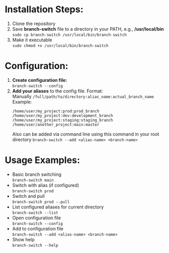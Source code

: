 <h1>Installation Steps:</h1>

1. Clone the repository
2. Save **branch-switch** file to a directory in your PATH, e.g., **/usr/local/bin**<br>
   `sudo cp branch-switch /usr/local/bin/branch-switch`
3. Make it executable<br>
   `sudo chmod +x /usr/local/bin/branch-switch`

<h1>Configuration:</h1>

1. **Create configuration file:**<br>
   `branch-switch --config`
2. **Add your aliases** to the config file. Format:<br>
   Manually
   `/full/path/to/directory:alias_name:actual_branch_name`<br>
   Example:<br>
   ```
   /home/user/my_project:prod:prod_branch
   /home/user/my_project:dev:development_branch
   /home/user/my_project:staging:staging_branch
   /home/user/another_project:main:master
   ```
   Also can be added via command line using this command in your root directory
   `branch-switch --add <alias-name> <branch-name>`

   

<h1>Usage Examples:</h1>

- Basic branch switching<br>
  `branch-switch main`
- Switch with alias (if configured)<br>
  `branch-switch prod`
- Switch and pull<br>
  `branch-switch prod --pull`
- List configured aliases for current directory<br>
  `branch-switch --list`
- Open configuration file<br>
  `branch-switch --config`
- Add to configuration file<br>
  `branch-switch --add <alias-name> <branch-name>`
- Show help<br>
  `branch-switch --help`
